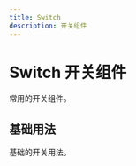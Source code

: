 ```yaml
---
title: Switch
description: 开关组件
---
```


# Switch 开关组件

常用的开关组件。

## 基础用法

基础的开关用法。
<preview path="../common/Switch.vue"></preview>
